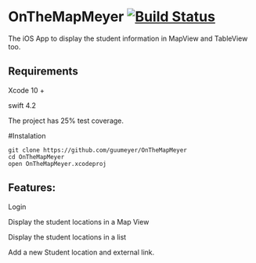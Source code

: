 # OnTheMapMeyer [![Build Status](https://travis-ci.org/guumeyer/OnTheMapMeyer.svg?branch=master)](https://travis-ci.org/guumeyer/OnTheMapMeyer)
The iOS App to display the student information in MapView and TableView too.

## Requirements
Xcode 10 + 

swift 4.2 

The project has 25% test coverage.

#Instalation
```
git clone https://github.com/guumeyer/OnTheMapMeyer
cd OnTheMapMeyer
open OnTheMapMeyer.xcodeproj
```

## Features:
Login

Display the student locations in a Map View

Display the student locations in a list

Add a new Student location and external link.
